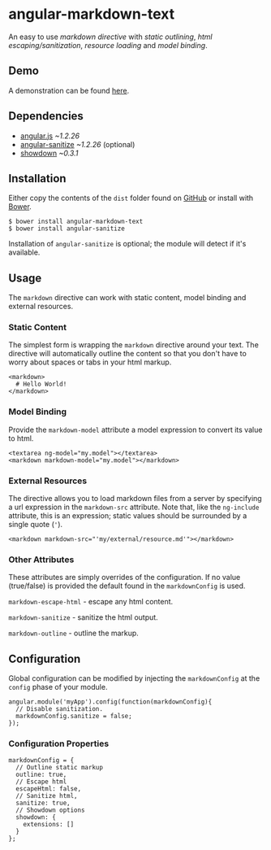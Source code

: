 
# angular-markdown-text

An easy to use _markdown directive_ with _static outlining_, _html escaping/sanitization_, _resource loading_ and _model binding_.

## Demo

A demonstration can be found [here](http://angular-markdown-text.nullest.com).

## Dependencies

* [angular.js](https://angularjs.org/) _~1.2.26_
* [angular-sanitize](https://docs.angularjs.org/api/ngSanitize/service/$sanitize) _~1.2.26_ (optional)
* [showdown](https://github.com/showdownjs/showdown) _~0.3.1_

## Installation

Either copy the contents of the `dist` folder found on [GitHub](https://github.com/McNull/angular-markdown-text) or install with [Bower](http://bower.io/).

```
$ bower install angular-markdown-text
$ bower install angular-sanitize
```

Installation of `angular-sanitize` is optional; the module will detect if it's available.

## Usage

The `markdown` directive can work with static content, model binding and external resources.

### Static Content

The simplest form is wrapping the `markdown` directive around your text. The directive will automatically outline the content so that you don't have to worry about spaces or tabs in your html markup.

```
<markdown>
  # Hello World!
</markdown>
```

### Model Binding

Provide the `markdown-model` attribute a model expression to convert its value to html.

```
<textarea ng-model="my.model"></textarea>
<markdown markdown-model="my.model"></markdown>
```

### External Resources

The directive allows you to load markdown files from a server by specifying a url expression in the `markdown-src` attribute. Note that, like the `ng-include` attribute, this is an expression; static values should be surrounded by a single quote (`'`).

```
<markdown markdown-src="'my/external/resource.md'"></markdown>
```

### Other Attributes

These attributes are simply overrides of the configuration. If no value (true/false) is provided the default found in the `markdownConfig` is used.

`markdown-escape-html` - escape any html content.

`markdown-sanitize` - sanitize the html output.

`markdown-outline` - outline the markup.

## Configuration

Global configuration can be modified by injecting the `markdownConfig` at the `config` phase of your module.

```
angular.module('myApp').config(function(markdownConfig){
  // Disable sanitization.
  markdownConfig.sanitize = false;
});
```

### Configuration Properties

```
markdownConfig = {
  // Outline static markup
  outline: true,
  // Escape html
  escapeHtml: false,
  // Sanitize html,
  sanitize: true,
  // Showdown options
  showdown: {
    extensions: []
  }
};
```
